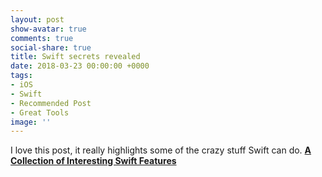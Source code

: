 ```yaml
---
layout: post
show-avatar: true
comments: true
social-share: true
title: Swift secrets revealed
date: 2018-03-23 00:00:00 +0000
tags:
- iOS
- Swift
- Recommended Post
- Great Tools
image: ''
---
```

I love this post, it really highlights some of the crazy stuff Swift can do.  [**A Collection of Interesting Swift Features**](http://jordansmith.io/a-collection-of-interesting-swift-features/)